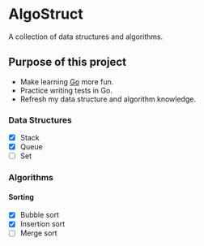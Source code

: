 # AlgoStruct

A collection of data structures and algorithms.

## Purpose of this project
* Make learning [Go](https://golang.org/) more fun.
* Practice writing tests in Go.
* Refresh my data structure and algorithm knowledge.

### Data Structures
* [X] Stack
* [X] Queue
* [ ] Set

### Algorithms

#### Sorting
* [X] Bubble sort
* [X] Insertion sort
* [ ] Merge sort
